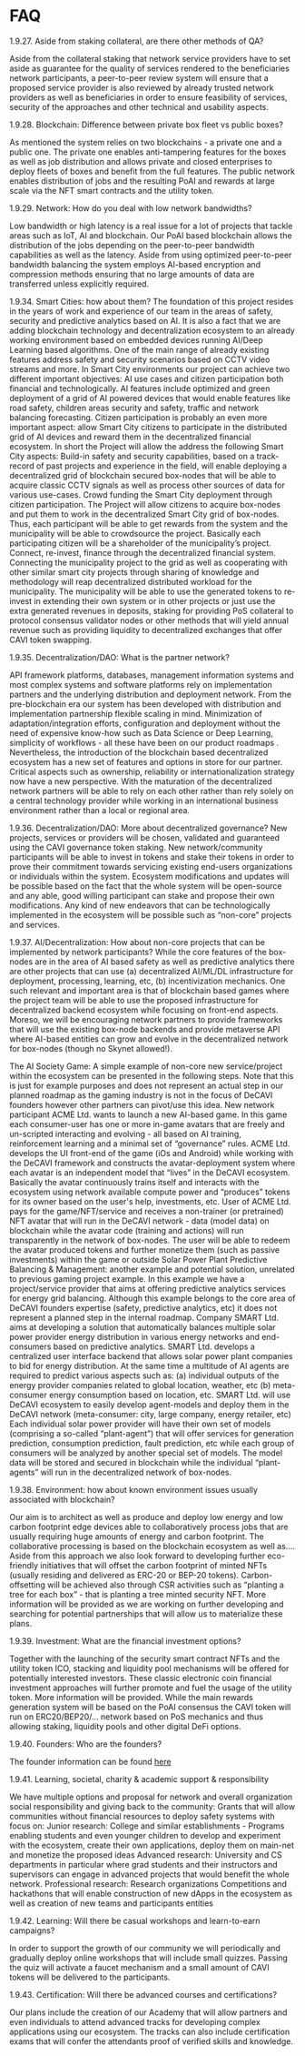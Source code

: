 # FAQ













1.9.27. Aside from staking collateral, are there other methods of QA?

Aside from the collateral staking that network service providers have to set aside as guarantee for the quality of services rendered to the beneficiaries network participants, a peer-to-peer review system will ensure that a proposed service provider is also reviewed by already trusted network providers as well as beneficiaries in order to ensure feasibility of services, security of the approaches and other technical and usability aspects.

1.9.28. Blockchain: Difference between private box fleet vs public boxes?

As mentioned the system relies on two blockchains - a private one and a public one. The private one enables anti-tampering features for the boxes as well as job distribution and allows private and closed enterprises to deploy fleets of boxes and benefit from the full features. The public network enables distribution of jobs and the resulting PoAI and rewards at large scale via the NFT smart contracts and the utility token.

1.9.29. Network: How do you deal with low network bandwidths?

Low bandwidth or high latency is a real issue for a lot of projects that tackle areas such as IoT, AI and blockchain. Our PoAI based blockchain allows the distribution of the jobs depending on the peer-to-peer bandwidth capabilities as well as the latency. Aside from using optimized peer-to-peer bandwidth balancing the system employs AI-based encryption and compression methods ensuring that no large amounts of data are transferred unless explicitly required.



1.9.34. Smart Cities: how about them? The foundation of this project resides in the years of work and experience of our team in the areas of safety, security and predictive analytics based on AI. It is also a fact that we are adding blockchain technology and decentralization ecosystem to an already working environment based on embedded devices running AI/Deep Learning based algorithms. One of the main range of already existing features address safety and security scenarios based on CCTV video streams and more. In Smart City environments our project can achieve two different important objectives: AI use cases and citizen participation both financial and technologically. AI features include optimized and green deployment of a grid of AI powered devices that would enable features like road safety, children areas security and safety, traffic and network balancing forecasting. Citizen participation is probably an even more important aspect: allow Smart City citizens to participate in the distributed grid of AI devices and reward them in the decentralized financial ecosystem. In short the Project will allow the address the following Smart City aspects: Build-in safety and security capabilities, based on a track-record of past projects and experience in the field, will enable deploying a decentralized grid of blockchain secured box-nodes that will be able to acquire classic CCTV signals as well as process other sources of data for various use-cases. Crowd funding the Smart City deployment through citizen participation. The Project will allow citizens to acquire box-nodes and put them to work in the decentralized Smart City grid of box-nodes. Thus, each participant will be able to get rewards from the system and the municipality will be able to crowdsource the project. Basically each participating citizen will be a shareholder of the municipality’s project. Connect, re-invest, finance through the decentralized financial system. Connecting the municipality project to the grid as well as cooperating with other similar smart city projects through sharing of knowledge and methodology will reap decentralized distributed workload for the municipality. The municipality will be able to use the generated tokens to re-invest in extending their own system or in other projects or just use the extra generated revenues in deposits, staking for providing PoS collateral to protocol consensus validator nodes or other methods that will yield annual revenue such as providing liquidity to decentralized exchanges that offer CAVI token swapping.

1.9.35. Decentralization/DAO: What is the partner network?

API framework platforms, databases, management information systems and most complex systems and software platforms rely on implementation partners and the underlying distribution and deployment network. From the pre-blockchain era our system has been developed with distribution and implementation partnership flexible scaling in mind. Minimization of adaptation/integration efforts, configuration and deployment without the need of expensive know-how such as Data Science or Deep Learning, simplicity of workflows - all these have been on our product roadmaps . Nevertheless, the introduction of the blockchain based decentralized ecosystem has a new set of features and options in store for our partner. Critical aspects such as ownership, reliability or internationalization strategy now have a new perspective. With the maturation of the decentralized network partners will be able to rely on each other rather than rely solely on a central technology provider while working in an international business environment rather than a local or regional area.

1.9.36. Decentralization/DAO: More about decentralized governance? New projects, services or providers will be chosen, validated and guaranteed using the CAVI governance token staking. New network/community participants will be able to invest in tokens and stake their tokens in order to prove their commitment towards servicing existing end-users organizations or individuals within the system. Ecosystem modifications and updates will be possible based on the fact that the whole system will be open-source and any able, good willing participant can stake and propose their own modifications. Any kind of new endeavors that can be technologically implemented in the ecosystem will be possible such as “non-core” projects and services.

1.9.37. AI/Decentralization: How about non-core projects that can be implemented by network participants? While the core features of the box-nodes are in the area of AI based safety as well as predictive analytics there are other projects that can use (a) decentralized AI/ML/DL infrastructure for deployment, processing, learning, etc, (b) incentivization mechanics. One such relevant and important area is that of blockchain based games where the project team will be able to use the proposed infrastructure for decentralized backend ecosystem while focusing on front-end aspects. Moreso, we will be encouraging network partners to provide frameworks that will use the existing box-node backends and provide metaverse API where AI-based entities can grow and evolve in the decentralized network for box-nodes (though no Skynet allowed!).

The AI Society Game: A simple example of non-core new service/project within the ecosystem can be presented in the following steps. Note that this is just for example purposes and does not represent an actual step in our planned roadmap as the gaming industry is not in the focus of DeCAVI founders however other partners can pivot/use this idea. New network participant ACME Ltd. wants to launch a new AI-based game. In this game each consumer-user has one or more in-game avatars that are freely and un-scripted interacting and evolving - all based on AI training, reinforcement learning and a minimal set of “governance” rules. ACME Ltd. develops the UI front-end of the game (iOs and Android) while working with the DeCAVI framework and constructs the avatar-deployment system where each avatar is an independent model that “lives” in the DeCAVI ecosystem. Basically the avatar continuously trains itself and interacts with the ecosystem using network available compute power and “produces” tokens for its owner based on the user's help, investments, etc. User of ACME Ltd. pays for the game/NFT/service and receives a non-trainer (or pretrained) NFT avatar that will run in the DeCAVI network - data (model data) on blockchain while the avatar code (training and actions) will run transparently in the network of box-nodes. The user will be able to redeem the avatar produced tokens and further monetize them (such as passive investments) within the game or outside Solar Power Plant Predictive Balancing & Management: another example and potential solution, unrelated to previous gaming project example. In this example we have a project/service provider that aims at offering predictive analytics services for energy grid balancing. Although this example belongs to the core area of DeCAVI founders expertise (safety, predictive analytics, etc) it does not represent a planned step in the internal roadmap. Company SMART Ltd. aims at developing a solution that automatically balances multiple solar power provider energy distribution in various energy networks and end-consumers based on predictive analytics. SMART Ltd. develops a centralized user interface backend that allows solar power plant companies to bid for energy distribution. At the same time a multitude of AI agents are required to predict various aspects such as: (a) individual outputs of the energy provider companies related to global location, weather, etc (b) meta-consumer energy consumption based on location, etc. SMART Ltd. will use DeCAVI ecosystem to easily develop agent-models and deploy them in the DeCAVI network (meta-consumer: city, large company, energy retailer, etc) Each individual solar power provider will have their own set of models (comprising a so-called “plant-agent”) that will offer services for generation prediction, consumption prediction, fault prediction, etc while each group of consumers will be analyzed by another special set of models. The model data will be stored and secured in blockchain while the individual “plant-agents” will run in the decentralized network of box-nodes.

1.9.38. Environment: how about known environment issues usually associated with blockchain?

Our aim is to architect as well as produce and deploy low energy and low carbon footprint edge devices able to collaboratively process jobs that are usually requiring huge amounts of energy and carbon footprint. The collaborative processing is based on the blockchain ecosystem as well as…. Aside from this approach we also look forward to developing further eco-friendly initiatives that will offset the carbon footprint of minted NFTs (usually residing and delivered as ERC-20 or BEP-20 tokens). Carbon-offsetting will be achieved also through CSR activities such as “planting a tree for each box” - that is planting a tree minted security NFT. More information will be provided as we are working on further developing and searching for potential partnerships that will allow us to materialize these plans.

1.9.39. Investment: What are the financial investment options?

Together with the launching of the security smart contract NFTs and the utility token ICO, stacking and liquidity pool mechanisms will be offered for potentially interested investors. These classic electronic coin financial investment approaches will further promote and fuel the usage of the utility token. More information will be provided. While the main rewards generation system will be based on the PoAI consensus the CAVI token will run on ERC20/BEP20/… network based on PoS mechanics and thus allowing staking, liquidity pools and other digital DeFi options.

1.9.40. Founders: Who are the founders?

The founder information can be found [here](../team.md)

1.9.41. Learning, societal, charity & academic support & responsibility

We have multiple options and proposal for network and overall organization social responsibility and giving back to the community: Grants that will allow communities without financial resources to deploy safety systems with focus on: Junior research: College and similar establishments - Programs enabling students and even younger children to develop and experiment with the ecosystem, create their own applications, deploy them on main-net and monetize the proposed ideas Advanced research: University and CS departments in particular where grad students and their instructors and supervisors can engage in advanced projects that would benefit the whole network. Professional research: Research organizations Competitions and hackathons that will enable construction of new dApps in the ecosystem as well as creation of new teams and participants entities

1.9.42. Learning: Will there be casual workshops and learn-to-earn campaigns?

In order to support the growth of our community we will periodically and gradually deploy online workshops that will include small quizzes. Passing the quiz will activate a faucet mechanism and a small amount of CAVI tokens will be delivered to the participants.

1.9.43. Certification: Will there be advanced courses and certifications?

Our plans include the creation of our Academy that will allow partners and even individuals to attend advanced tracks for developing complex applications using our ecosystem. The tracks can also include certification exams that will confer the attendants proof of verified skills and knowledge.
